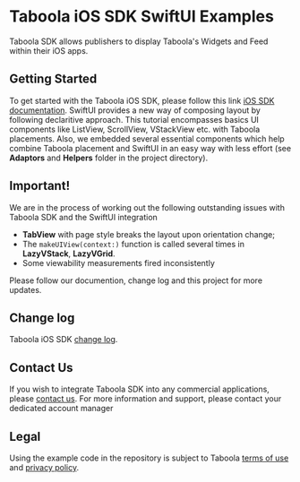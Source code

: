 # Taboola iOS SDK SwiftUI Examples

Taboola SDK allows publishers to display Taboola's Widgets and Feed within their iOS apps.

## Getting Started
To get started with the Taboola iOS SDK, please follow this link [iOS SDK documentation](https://sdk.taboola.com/taboolasdk/docs/taboola-ios-sdk-install?ref=github).
SwiftUI provides a new way of composing layout by following declaritive approach. This tutorial encompasses basics UI components like ListView, ScrollView, VStackView etc. with Taboola placements.
Also, we embedded several essential components which help combine Taboola placement and SwiftUI in an easy way with less effort (see **Adaptors** and **Helpers** folder in the project directory).

## Important!
We are in the process of working out the following outstanding issues with Taboola SDK and the SwiftUI integration

* **TabView** with page style breaks the layout upon orientation change;
* The `makeUIView(context:)` function is called several times in **LazyVStack**, **LazyVGrid**.
* Some viewability measurements fired inconsistently 

Please follow our documention, change log and this project for more updates. 

## Change log
Taboola iOS SDK [change log](https://developers.taboola.com/taboolasdk/docs/ios-changelog).

## Contact Us
If you wish to integrate Taboola SDK into any commercial applications, please [contact us](https://www.taboola.com/contact?ref=taboola_sdk_github_examples).
For more information and support, please contact your dedicated account manager

## Legal
Using the example code in the repository is subject to Taboola [terms of use](https://www.taboola.com/terms-of-use) and [privacy policy](https://www.taboola.com/privacy-policy).
